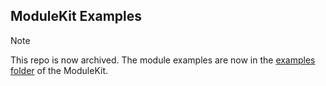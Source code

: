 ## ModuleKit Examples

> [!NOTE]
> This repo is now archived. The module examples are now in the [examples folder](https://github.com/rhinestonewtf/modulekit/tree/main/examples) of the ModuleKit.

